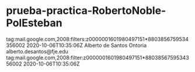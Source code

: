 # prueba-practica-RobertoNoble-PolEsteban
<?xml version='1.0' encoding='UTF-8'?>
<feed xmlns='http://www.w3.org/2005/Atom' xmlns:apps='http://schemas.google.com/apps/2006'>
	<title>Mail Filters</title>
	<id>tag:mail.google.com,2008:filters:z0000001601980497151*8803856759534356002</id>
	<updated>2020-10-06T10:35:06Z</updated>
	<author>
		<name>Alberto de Santos Ontoria</name>
		<email>alberto.desantos@fje.edu</email>
	</author>
	<entry>
		<category term='filter'></category>
		<title>Mail Filter</title>
		<id>tag:mail.google.com,2008:filter:z0000001601980497151*8803856759534356002</id>
		<updated>2020-10-06T10:35:06Z</updated>
		<content></content>
		<apps:property name='from' value='random@random.com'/>
		<apps:property name='subject' value='Validació pràctica SMX2M8UF1'/>
		<apps:property name='shouldArchive' value='true'/>
		<apps:property name='sizeOperator' value='s_sl'/>
		<apps:property name='sizeUnit' value='s_smb'/>
	</entry>
</feed>
